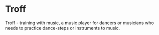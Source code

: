 # Troff
Troff - training with music, a music player for dancers or musicians who needs to practice dance-steps or instruments to music.
